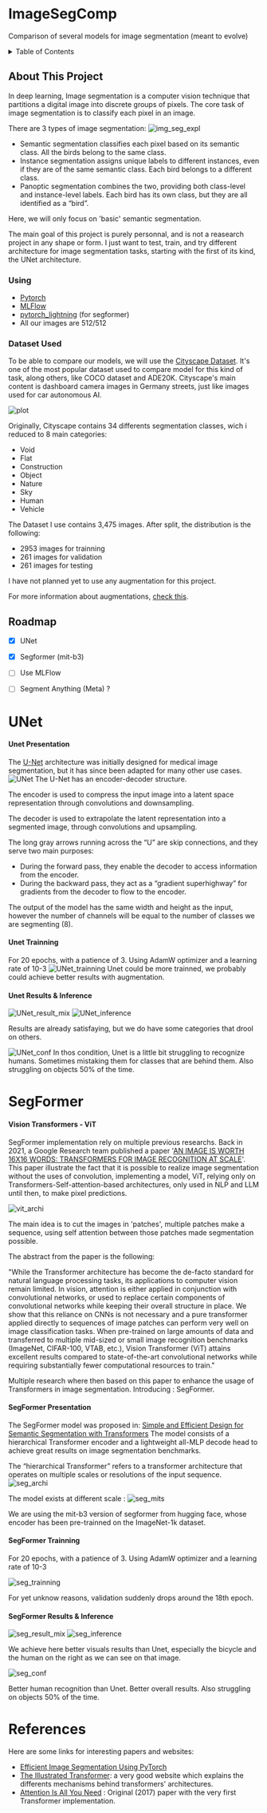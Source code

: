 <a id="readme-top"></a>

# ImageSegComp
Comparison of several models for image segmentation (meant to evolve)

<!-- TABLE OF CONTENTS -->
<details>
  <summary>Table of Contents</summary>
  <ol>
    <li>
      <a href="#about-this-project">About This Project</a>
      <ul>
        <li><a href="#using">Using</a></li>
      </ul>
	  <ul>
        <li><a href="#dataset-used">Dataset Used</a></li>
      </ul>
    </li>
    <li><a href="#roadmap">Roadmap</a></li>
	<li><a href="#unet">UNet</a></li>
		<li>
			<a href="#unet-presentation">Unet Presentation</a>
			<ul>
			<li><a href="#unet-trainning">Unet Trainning</a></li>
			</ul>
			<ul>
			<li><a href="#unet-results-&-inference">Unet Results & Inference</a></li>
			</ul>
		</li>
    <li><a href="#contact">Contact</a></li>
    <li><a href="#references">references</a></li>
  </ol>
</details>

<!-- ABOUT THIS PROJECT -->
## About This Project
In deep learning, Image segmentation is a computer vision technique that partitions a digital image into discrete groups of pixels.
The core task of image segmentation is to classify each pixel in an image.

There are 3 types of image segmentation:
![img_seg_expl](./Images/images_segmentations.png)
* Semantic segmentation classifies each pixel based on its semantic class. All the birds belong to the same class.
* Instance segmentation assigns unique labels to different instances, even if they are of the same semantic class. Each bird belongs to a different class.
* Panoptic segmentation combines the two, providing both class-level and instance-level labels. Each bird has its own class, but they are all identified as a “bird”.

Here, we will only focus on 'basic' semantic segmentation.

The main goal of this project is purely personnal, and is not a reasearch project in any shape or form. 
I just want to test, train, and try different architecture for image segmentation tasks, 
starting with the first of its kind, the UNet architecture.

<!-- USING -->
### Using
* [Pytorch](https://pytorch.org/)
* [MLFlow](https://mlflow.org/)
* [pytorch_lightning](https://lightning.ai/docs/pytorch/stable/) (for segformer)
* All our images are 512/512


<!-- DATASET USED -->
### Dataset Used
To be able to compare our models, we will use the [Cityscape Dataset](https://www.cityscapes-dataset.com/).
It's one of the most popular dataset used to compare model for this kind of task, along others, like COCO dataset and ADE20K. 
Cityscape's main content is dashboard camera images in Germany streets, just like images used for car autonomous AI.

![plot](./Images/cityscapes_exemple_01.png)



Originally, Cityscape contains 34 differents segmentation classes, wich i reduced to 8 main categories:
* Void
* Flat
* Construction
* Object
* Nature
* Sky
* Human
* Vehicle



The Dataset I use contains 3,475 images. After split, the distribution is the following:
* 2953 images for trainning
* 261 images for validation
* 261 images for testing

I have not planned yet to use any augmentation for this project.

For more information about augmentations, [check this](https://albumentations.ai/docs/introduction/image_augmentation/).



<!-- ROADMAP -->
## Roadmap
- [x] UNet
- [x] Segformer (mit-b3)
- [ ] Use MLFlow
- [ ] Segment Anything (Meta) ?


<!-- UNET -->
# UNet
#### Unet Presentation
The [U-Net](https://arxiv.org/abs/1505.04597) architecture was initially designed for medical image segmentation, but it has since been adapted for many other use cases.
![UNet](./Images/unet.png)
The U-Net has an encoder-decoder structure.

The encoder is used to compress the input image into a latent space representation through convolutions and downsampling.

The decoder is used to extrapolate the latent representation into a segmented image, through convolutions and upsampling.

The long gray arrows running across the “U” are skip connections, and they serve two main purposes:
* During the forward pass, they enable the decoder to access information from the encoder.
* During the backward pass, they act as a “gradient superhighway” for gradients from the decoder to flow to the encoder.

The output of the model has the same width and height as the input, however the number of channels will be equal to the number of classes we are segmenting (8).

#### Unet Trainning
For 20 epochs, with a patience of 3. Using AdamW optimizer and a learning rate of 10-3
![UNet_trainning](./Images/unet-trainning.png)
Unet could be more trainned, we probably could achieve better results with augmentation.

#### Unet Results & Inference
![UNet_result_mix](./Images/unet_result_mix.png)
![UNet_inference](./Images/unet_inference.png)

Results are already satisfaying, but we do have some categories that drool on others.



![UNet_conf](./Images/unet_conf.png)
In thos condition, Unet is a little bit struggling to recognize humans. 
Sometimes mistaking them for classes that are behind them.
Also struggling on objects 50% of the time.


# SegFormer
#### Vision Transformers - ViT
SegFormer implementation rely on multiple previous researchs. Back in 2021, a Google Research team published a paper 
'[AN IMAGE IS WORTH 16X16 WORDS: TRANSFORMERS FOR IMAGE RECOGNITION AT SCALE](https://arxiv.org/pdf/2010.11929)'.
This paper illustrate the fact that it is possible to realize image segmentation without the uses of convolution, implementing a model, ViT, 
relying only on Transformers-Self-attention-based architectures, only used in NLP and LLM until then, to make pixel predictions.

![vit_archi](./Images/vit_archi.png)

The main idea is to cut the images in 'patches', multiple patches make a sequence, using self attention between those patches made segmentation possible.

The abstract from the paper is the following:

"While the Transformer architecture has become the de-facto standard for natural language processing tasks, 
its applications to computer vision remain limited. In vision, attention is either applied in conjunction with convolutional networks, 
or used to replace certain components of convolutional networks while keeping their overall structure in place. 
We show that this reliance on CNNs is not necessary and a pure transformer applied directly to sequences of image 
patches can perform very well on image classification tasks. When pre-trained on large amounts of data and transferred to 
multiple mid-sized or small image recognition benchmarks (ImageNet, CIFAR-100, VTAB, etc.), 
Vision Transformer (ViT) attains excellent results compared to state-of-the-art convolutional networks while requiring 
substantially fewer computational resources to train."

Multiple research where then based on this paper to enhance the usage of Transformers in image segmentation. Introducing : SegFormer.

#### SegFormer Presentation
The SegFormer model was proposed in: [Simple and Efficient Design for Semantic Segmentation with Transformers](https://arxiv.org/pdf/2105.15203)
The model consists of a hierarchical Transformer encoder and a lightweight all-MLP decode head to achieve great results on image segmentation benchmarks.

The “hierarchical Transformer” refers to a transformer architecture that operates on multiple scales or resolutions of the input sequence.
![seg_archi](./Images/seg_archi.png)

The model exists at different scale :
![seg_mits](./Images/mits.png)

We are using the mit-b3 version of segformer from hugging face, whose encoder has been pre-trainned on the ImageNet-1k dataset.



#### SegFormer Trainning
For 20 epochs, with a patience of 3. Using AdamW optimizer and a learning rate of 10-3

![seg_trainning](./Images/seg_trainning.png)

For yet unknow reasons, validation suddenly drops around the 18th epoch.

#### SegFormer Results & Inference
![seg_result_mix](./Images/seg_result_mix.png)
![seg_inference](./Images/seg_inference.png)

We achieve here better visuals results than Unet, especially the bicycle and the human on the right as we can see on that image. 

![seg_conf](./Images/seg_conf.png)

Better human recognition than Unet. Better overall results.
Also struggling on objects 50% of the time.

# References
Here are some links for interesting papers and websites:
* [Efficient Image Segmentation Using PyTorch](https://towardsdatascience.com/efficient-image-segmentation-using-pytorch-part-1-89e8297a0923)
* [The Illustrated Transformer](https://jalammar.github.io/illustrated-transformer/): a very good website which explains the differents mechanisms behind transformers' architectures.
* [Attention Is All You Need](https://arxiv.org/pdf/1706.03762) : Original (2017) paper with the very first Transformer implementation.
